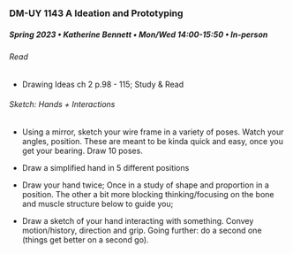 ### DM-UY 1143 A Ideation and Prototyping
##### Spring 2023 • Katherine Bennett • Mon/Wed 14:00-15:50 • In-person

###### Read 

* Drawing Ideas ch 2 p.98 - 115; Study & Read

###### Sketch: Hands + Interactions

- Using a mirror, sketch your wire frame in a variety of poses. Watch your angles, position. These are meant to be kinda quick and easy, once you get your bearing. Draw 10 poses.

- Draw a simplified hand in 5 different positions

- Draw your hand twice; Once in a study of shape and proportion in a position. The other a bit more blocking thinking/focusing on the bone and muscle structure below to guide you;

- Draw a sketch of your hand interacting with something. Convey motion/history, direction and grip. Going further: do a second one (things get better on a second go).